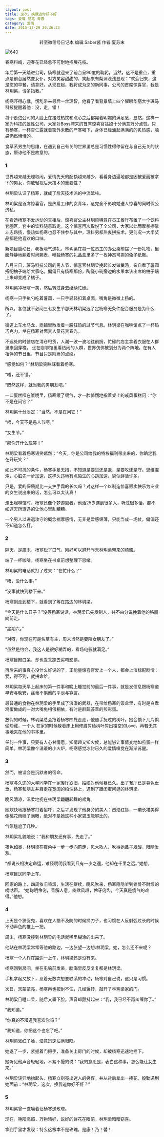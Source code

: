 ```yaml
---
layout: post
title: 这次，换我追你好不好
tags: 爱情 随笔 青春
category: 爱情
date: 2015-12-29 20:36:23
---
```


<center>转至微信号日记本 编辑:Saber酱 作者:夏苏末</center>

![640](http://7xlkoc.com1.z0.glb.clouddn.com/wp-content/uploads/2015/12/2015122912332431.jpg)

春寒料峭，迎春花已经急不可耐地招展花枝。

年后第一天踏进公司，杨寒就迎来了前台呈90度的鞠躬，当然，这不是重点，重点是前台居然变女仆，对方笑容甜甜的，笑起来有梨涡浅浅显现：“欢迎归来，这是您的早餐，请拿好。从现在起，我将成为您的新同事，公司的首席惊喜官，我是林玥梁，请多指教。”

杨寒吓得心悸，慌乱带来最后一丝理智，他看了看背景墙上四个耀眼华丽大字斑马科技提醒着他：没，走，错！

每个走进公司的人脸上在接过热饮和点心之后都晃着明媚的满足感，显然，这样一家为科技的雄性公司，大家对Boss聘来的首席惊喜官姑娘十分满意万分点赞。只有杨寒，一杯杏仁露就着窗外未散的严寒喝下，身体已经涌起满满的的炙热感，脑袋仍然懵懵的。

食草系男生的思维，在遇到自己有关的世界里总是习惯性得停留在与自己无关的状态，原谅他不是故意的。

### 1
世界越来越无理取闹，爱情先天的配额越来越少，看看身边遍地都是因被爱而被拿下的男女，你敢轻视后天技术的重要性？

林玥梁认识了杨寒，就成了后天技术派的中流砥柱。

林玥梁是首席惊喜官，是热爱工作的女青年，这完全不影响她送人惊喜的同时假公济私。

在看透杨寒不爱运动的真相后，惊喜官公主林玥梁特意在员工餐厅布置了一个饮料套圈区，套中的饮料随意取走。这个惊喜再次取悦了全公司，大家以此而摩拳擦掌斗志昂扬，慢热如杨寒也忍不住参与其中，理科男都热衷拼技术，更何况一大半奖品都是他喜欢的口味。

新项目启动日，老板壕气送礼，林玥梁在每一位员工的办公桌前摆了一份礼物，里面静静地躺着时尚腕表，唯独杨寒的礼品盒里多了一枚神态可掬的兔子纸雕。

八月三日，斑马科技公司的男人节，惊喜官林玥梁挽起长发做羹汤，亲自煮了薯圆搭配柚子端给大家吃。偏偏只有杨寒那份，陶瓷小碗旁边的水果本该出席的柚子端上来却变成了橘子。

林玥梁冲杨寒一笑，然后转过身去继续忙碌。

杨寒一只手执勺吃着薯圆，一只手轻轻扣着桌面，嘴角是微微上扬的。

所以，各位就不必问三七女生节那天林玥梁选了定杨寒无条件配合服务是为什么了。

街道上车水马龙，商铺里散发着一股狂热的过节气息。林玥梁在咖啡馆点了一杯热巧克力，坐在杨寒对面赏人赏花赏春光。

不远处的时装店在清仓甩货，人潮一波一波地往前拥，忙碌的店主拿着衣服在人群里来回穿梭。
坐在咖啡馆里看热闹的人群，世界仿佛被划分为两个阵地。在有人相伴的节日里，节目只是附庸的点缀。

“感觉如何？”林玥梁笑眯眯看着杨寒。

“唔，还不错。”

“既然这样，就当我的男朋友吧。”

一口蛋糕噎在喉咙里，杨寒缓了缓气，才一脸惊慌地指着桌上的戚风蛋糕问：“你不是在问它？”

林玥梁十分淡定：“当然，不是在问它！”

“唔，今天不是愚人节啊。”

“女生节。”

“那你开什么玩笑！”

林玥梁看着杨寒语笑嫣然：“今天，你是公司给我的特权福利带出来的，你确定我在开玩笑？”

如此不可抗的条件，杨寒手足无措，不知道是要进还是退，是要攻还是守。思维混沌，心脏先一步加速，这样久违地有点陌生的心跳加速，貌似鲜活许多。

只是，爱的保质期比一支护手霜的长久吗？对这样一个以制造惊喜贩卖快乐为专业的女生说出来的话，怎么可以太认真！

走出咖啡馆时，杨寒还像个梦游患者。他活25岁遇到很多人，听过很多话，都不如这天所遭遇的让他心里乱糟糟。

一个男人以进退攻守的概念揣摩感情，无非是爱感绵薄，只能当成一场仗，偏偏还不知道怎么打。

### 2

隔天，是周末，杨寒松了口气，刚好可以避开昨天林玥梁带来的烦恼。

端了一杯咖啡，杨寒坐在书桌前想整理下思绪。

林玥梁的电话就打了过来：“在忙什么？”

“唔，没什么事。”

“没事就快到楼下来。”

杨寒刚走到楼下，就看到了等在路边的林玥梁。

“今天是什么日子？”没等杨寒说话，林玥梁已先发制人，并不由分说挽着他的胳膊向前走。

“星期六。”

“对呀，你现在可是名草有主，周末当然是要陪女朋友了。”

“虽然是约会，我这人是很好糊弄的，看场电影就满足。”

杨寒目瞪口呆，却也乖乖跑去买电影票。

再后来的事真心没什么好说的了，正能量惊喜官爱上一个人，都会上演标配剧情：爱，得不到，就拼命给。

林玥梁每天早上起床的第一件事和晚上睡觉前的最后一件事，就是发信息跟杨寒道早安与晚安，丝毫不惧他的平淡与寡言。

最普通的食物在林玥梁的手里成了浪漫的武器，在带给杨寒的饭盒里，有时是白煮鸡蛋做成的一对大嘴兔相偎相依，有时是群蔬荟萃的煎彩蛋。

放假的时候，林玥梁总会拖着杨寒四处走走，他随手抚过的树叶，她会摘下几片偷偷珍藏，一个人
在家的时候躲着床上用修眉剪给树叶剪出镂空的Love，再若无其事地夹在他的书本里。

任何一件事，只要有人心甘情愿，知情趣又知火候，总能够让事情变地如煎蛋一样简单。林玥梁像个温暖的小火炉，杨寒感觉冰封已久的爱情嗅觉在渐渐苏醒。

### 3

然而，被误会是沉默者的宿命。

杨寒与久违的大学同学在一家餐厅叙旧，姑娘对他倾慕已久。出了餐厅已是暮色垂垂，杨寒和朋友并肩走在宽阔的柏油路上，遇到了跟闺蜜闲逛的林玥梁。

晚风清凉，温柔地抚在林玥梁翩翩起舞的裙角。

她欢快地跟杨寒打着招呼，之后才发现了他身旁的美人：烈焰红唇，一袭长裙美得像桃花雨砸了满眼，绝对不是她这种小家碧玉能攀比的。

气氛尴尬了几秒。

林玥梁礼貌地说：“我和朋友还有事，先走了。”

夜色如墨，林玥梁在夜色中一步一步向前走，风大欺人，吹得她鼻子发酸，眼睛发涨。

“都说长相决定命运，难怪明明我看到只有一步之遥，他却在千里之远。”她想。

杨寒目送同学上车。

回家的路上，四周依旧喧嚣，生活在继续，晚风吹来，杨寒隐隐听到锁骨不耐烦的嘀咕声。
“她聪明伶俐，善解人意，幽默风趣，伶牙俐齿，今天真是傻气的难得。”他想。

### 4

上天是个狭促鬼，喜欢在人措不及防的时候捅刀子，也习惯在人反射弧过长的时候不动声色的推上一把。

周末，杨寒没接到林玥梁的电话就稀里糊涂的出来了。

他站在林玥梁常常等他的路边，一边张望一边想:林玥梁，她，怎么还不来呢？

杨寒一个人杵在路边一上午，林玥梁还是没有来。

杨寒回到房间，坐在电脑前发呆，脑海里反反复复都是林玥梁。

手机拿起又放下，忍着无数次想要联系的冲动，杨寒对自己说，这只是习惯。

次日，天蒙蒙亮，杨寒再也按耐不住，几经辗转，敲开了林玥梁家的门。

林玥梁目瞪口呆，随后又垂下脸，声音却颤抖起来：“我，我已经不再纠缠你了。”

“我知道。”

“你真的不知道我喜欢你吗？”

“我知道，你把这个也忘了吧。”

林玥梁涨红了脸，湿意迅速沾满眼眶。

她退了一步，紧握着门把手，准备关上房门的时候，却被杨寒迅速地拦下。

她听见他声音轻轻地，不紧不慢的说：“我的意思是，表白这种事，怎么能让女生来。”

林玥梁诧异地抬起头，杨寒立刻亮出迷人的笑容，并从背后拿出一捧花，殷勤递到她面前：“林玥梁，这次，换我追你好不好？”

### 5

林玥梁曾一直嚷着让杨寒送玫瑰。

现在，艳阳高照，万物晴好，说好的鲜花在眼前，林玥梁暗暗窃喜。

拿到手里才发现：特么这根本不是玫瑰，是康！乃！馨！